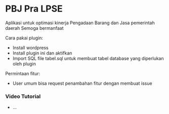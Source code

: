 # PBJ Pra LPSE

Aplikasi untuk optimasi kinerja Pengadaan Barang dan Jasa pemerintah daerah
Semoga bermanfaat

Cara pakai plugin:
- Install wordpress
- Install plugin ini dan aktifkan
- Import SQL file tabel.sql untuk membuat tabel database yang diperlukan oleh plugin

Permintaan fitur:
- User umum bisa request penambahan fitur dengan membuat issue

### Video Tutorial 
- ...